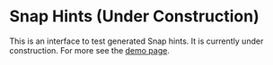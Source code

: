 # Snap Hints (Under Construction)

This is an interface to test generated Snap hints. It is currently under construction. For more see the [demo page](http://go.ncsu.edu/isnap).